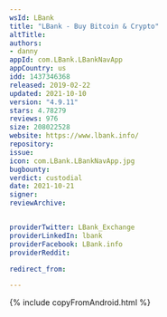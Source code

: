 ```yaml
---
wsId: LBank
title: "LBank - Buy Bitcoin & Crypto"
altTitle: 
authors:
- danny
appId: com.LBank.LBankNavApp
appCountry: us
idd: 1437346368
released: 2019-02-22
updated: 2021-10-10
version: "4.9.11"
stars: 4.78279
reviews: 976
size: 208022528
website: https://www.lbank.info/
repository: 
issue: 
icon: com.LBank.LBankNavApp.jpg
bugbounty: 
verdict: custodial
date: 2021-10-21
signer: 
reviewArchive:


providerTwitter: LBank_Exchange
providerLinkedIn: lbank
providerFacebook: LBank.info
providerReddit: 

redirect_from:

---
```


{% include copyFromAndroid.html %}
